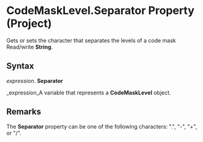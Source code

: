
# CodeMaskLevel.Separator Property (Project)

Gets or sets the character that separates the levels of a code mask Read/write  **String**.


## Syntax

 _expression_. **Separator**

 _expression_A variable that represents a  **CodeMaskLevel** object.


## Remarks

The  **Separator** property can be one of the following characters: ".", "-", "+", or "/".

